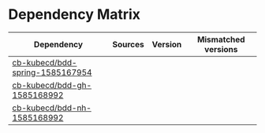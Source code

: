 # Dependency Matrix

Dependency | Sources | Version | Mismatched versions
---------- | ------- | ------- | -------------------
[cb-kubecd/bdd-spring-1585167954](https://github.com/cb-kubecd/bdd-spring-1585167954.git) |  | []() | 
[cb-kubecd/bdd-gh-1585168992](https://github.com/cb-kubecd/bdd-gh-1585168992.git) |  | []() | 
[cb-kubecd/bdd-nh-1585168992](https://github.com/cb-kubecd/bdd-nh-1585168992.git) |  | []() | 
